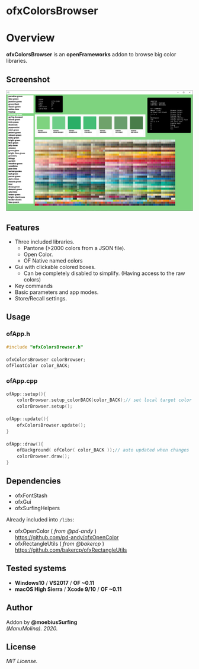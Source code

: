 ofxColorsBrowser
=============================

# Overview
**ofxColorsBrowser** is an **openFrameworks** addon to browse big color libraries.

## Screenshot
![image](/readme_images/Capture.PNG?raw=true "image")

## Features
* Three included libraries.
  * Pantone (>2000 colors from a JSON file).
  * Open Color.
  * OF Native named colors
* Gui with clickable colored boxes. 
  * Can be completely disabled to simplify. (Having access to the raw colors)
* Key commands
* Basic parameters and app modes.
* Store/Recall settings.

## Usage
 
### ofApp.h
```.cpp
#include "ofxColorsBrowser.h"

ofxColorsBrowser colorBrowser;
ofFloatColor color_BACK;
```

### ofApp.cpp
```.cpp
ofApp::setup(){
    colorBrowser.setup_colorBACK(color_BACK);// set local target color receiver
    colorBrowser.setup();

ofApp::update(){
	ofxColorsBrowser.update();
}

ofApp::draw(){
    ofBackground( ofColor( color_BACK ));// auto updated when changes
	colorBrowser.draw();
}
```

## Dependencies
 * ofxFontStash
 * ofxGui
 * ofxSurfingHelpers

 Already included into ```/libs```:  
* ofxOpenColor ( *from @pd-andy* )  
https://github.com/pd-andy/ofxOpenColor
* ofxRectangleUtils ( *from @bakercp* )  
https://github.com/bakercp/ofxRectangleUtils

## Tested systems
- **Windows10** / **VS2017** / **OF ~0.11**
- **macOS High Sierra** / **Xcode 9/10** / **OF ~0.11**

## Author
Addon by **@moebiusSurfing**  
*(ManuMolina). 2020.*

## License
*MIT License.*